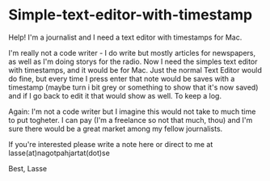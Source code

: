 # Simple-text-editor-with-timestamp
Help! I'm a journalist and I need a text editor with timestamps for Mac.

I'm really not a code writer - I do write but mostly articles for newspapers, as well as I'm doing storys for the radio. Now I need the simples text editor with timestamps, and it would be for Mac. 
Just the normal Text Editor would do fine, but every time I press enter that note would be saves with a timestamp (maybe turn i bit grey or something to show that it's now saved) and if I go back to edit it that would show as well. To keep a log.

Again: I'm not a code writer but I imagine this would not take to much time to put togheter. I can pay (I'm a freelance so not that much, thou) and I'm sure there would be a great market among my fellow journalists. 

If you're interested please write a note here or direct to me at lasse(at)nagotpahjartat(dot)se

Best,
Lasse
